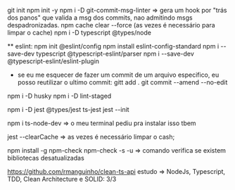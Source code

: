 git init
npm init -y
npm i -D git-commit-msg-linter => gera um hook por "trás dos panos" que valida a msg dos commits, nao admitindo msgs despadronizadas.
npm cache clear --force (as vezes é necessário para limpar o cache)
npm i -D typescript @types/node


** eslint: 
npm init @eslint/config
npm install eslint-config-standard
npm i --save-dev typescript @typescript-eslint/parser
npm i --save-dev @typescript-eslint/eslint-plugin

* se eu me esquecer de fazer um commit de um arquivo especifico, eu posso reutilizar o ultimo commit:
gitt add .
git commit --amend --no-edit

npm i -D husky
npm i -D lint-staged

npm i -D jest @types/jest ts-jest
jest --init

npm i ts-node-dev  => o meu terminal pediu pra instalar isso tbem

jest --clearCache => as vezes é necessário limpar o cash;

npm install -g npm-check 
npm-check -s -u => comando verifica se existem bibliotecas desatualizadas

https://github.com/rmanguinho/clean-ts-api
estudo => NodeJs, Typescript, TDD, Clean Architecture e SOLID: 3/3